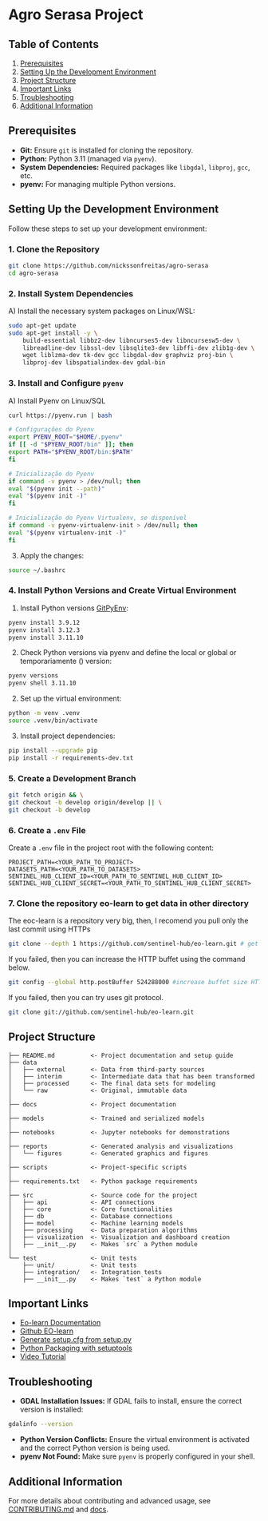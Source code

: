 
# Agro Serasa Project

## Table of Contents
1. [Prerequisites](#prerequisites)
2. [Setting Up the Development Environment](#setting-up-the-development-environment)
3. [Project Structure](#project-structure)
4. [Important Links](#important-links)
5. [Troubleshooting](#troubleshooting)
6. [Additional Information](#additional-information)

## Prerequisites
- **Git:** Ensure `git` is installed for cloning the repository.
- **Python:** Python 3.11 (managed via `pyenv`).
- **System Dependencies:** Required packages like `libgdal`, `libproj`, `gcc`, etc.
- **pyenv:** For managing multiple Python versions.

## Setting Up the Development Environment
Follow these steps to set up your development environment:

### 1. Clone the Repository
```bash
git clone https://github.com/nickssonfreitas/agro-serasa
cd agro-serasa
```

### 2. Install System Dependencies
A) Install the necessary system packages on Linux/WSL:
```bash
sudo apt-get update
sudo apt-get install -y \
    build-essential libbz2-dev libncurses5-dev libncursesw5-dev \
    libreadline-dev libssl-dev libsqlite3-dev libffi-dev zlib1g-dev \
    wget liblzma-dev tk-dev gcc libgdal-dev graphviz proj-bin \
    libproj-dev libspatialindex-dev gdal-bin
```

### 3. Install and Configure `pyenv`
A) Install Pyenv on Linux/SQL
```bash
curl https://pyenv.run | bash
```

```bash
# Configurações do Pyenv
export PYENV_ROOT="$HOME/.pyenv"
if [[ -d "$PYENV_ROOT/bin" ]]; then
export PATH="$PYENV_ROOT/bin:$PATH"
fi

# Inicialização do Pyenv
if command -v pyenv > /dev/null; then
eval "$(pyenv init --path)"
eval "$(pyenv init -)"
fi

# Inicialização do Pyenv Virtualenv, se disponível
if command -v pyenv-virtualenv-init > /dev/null; then
eval "$(pyenv virtualenv-init -)"
fi
```

3. Apply the changes:
```bash
source ~/.bashrc
```

### 4. Install Python Versions and Create Virtual Environment
1. Install Python versions [GitPyEnv](https://github.com/pyenv/pyenv):
```bash
pyenv install 3.9.12
pyenv install 3.12.3
pyenv install 3.11.10
```

2. Check Python versions via pyenv and define the local or global or temporariamente () version:
```bash 
pyenv versions
pyenv shell 3.11.10
```

2. Set up the virtual environment:
```bash
python -m venv .venv
source .venv/bin/activate
```

3. Install project dependencies:
```bash
pip install --upgrade pip
pip install -r requirements-dev.txt
```

### 5. Create a Development Branch
```bash
git fetch origin && \
git checkout -b develop origin/develop || \
git checkout -b develop
```

### 6. Create a `.env` File
Create a `.env` file in the project root with the following content:
```env
PROJECT_PATH=<YOUR_PATH_TO_PROJECT>
DATASETS_PATH=<YOUR_PATH_TO_DATASETS>
SENTINEL_HUB_CLIENT_ID=<YOUR_PATH_TO_SENTINEL_HUB_CLIENT_ID>
SENTINEL_HUB_CLIENT_SECRET=<YOUR_PATH_TO_SENTINEL_HUB_CLIENT_SECRET>
```

### 7. Clone the repository eo-learn to get data in other directory
The eoc-learn is a repository very big, then, I recomend you pull only the last commit using HTTPs
```bash
git clone --depth 1 https://github.com/sentinel-hub/eo-learn.git # get most recent commit (this repositoty is very big)
```
If you failed, then you can increase the HTTP buffet using the command below.
```bash
git config --global http.postBuffer 524288000 #increase buffet size HTTP to download
```

If you failed, then you can try uses git protocol.
```bash
git clone git://github.com/sentinel-hub/eo-learn.git
```

## Project Structure
```plaintext
├── README.md          <- Project documentation and setup guide
├── data
│   ├── external       <- Data from third-party sources
│   ├── interim        <- Intermediate data that has been transformed
│   ├── processed      <- The final data sets for modeling
│   └── raw            <- Original, immutable data
│
├── docs               <- Project documentation
│
├── models             <- Trained and serialized models
│
├── notebooks          <- Jupyter notebooks for demonstrations
│
├── reports            <- Generated analysis and visualizations
│   └── figures        <- Generated graphics and figures
│
├── scripts            <- Project-specific scripts
│
├── requirements.txt   <- Python package requirements
│
├── src                <- Source code for the project
│   ├── api            <- API connections
│   ├── core           <- Core functionalities
│   ├── db             <- Database connections
│   ├── model          <- Machine learning models
│   ├── processing     <- Data preparation algorithms
│   ├── visualization  <- Visualization and dashboard creation
│   ├── __init__.py    <- Makes `src` a Python module
│
└── test               <- Unit tests
    ├── unit/          <- Unit tests
    ├── integration/   <- Integration tests
    ├── __init__.py    <- Makes `test` a Python module
```

## Important Links
- [Eo-learn Documentation](https://eo-learn.readthedocs.io/en/latest/)
- [Github EO-learn](https://github.com/sentinel-hub/eo-learn)
- [Generate setup.cfg from setup.py](https://github.com/asottile/setup-py-upgrade)
- [Python Packaging with setuptools](https://pythonhosted.org/an_example_pypi_project/setuptools.html)
- [Video Tutorial](https://www.youtube.com/watch?v=GaWs-LenLYE&t)

## Troubleshooting
- **GDAL Installation Issues:** If GDAL fails to install, ensure the correct version is installed:
```bash
gdalinfo --version
```
- **Python Version Conflicts:** Ensure the virtual environment is activated and the correct Python version is being used.
- **pyenv Not Found:** Make sure `pyenv` is properly configured in your shell.

## Additional Information
For more details about contributing and advanced usage, see [CONTRIBUTING.md](CONTRIBUTING.md) and [docs](./docs).
